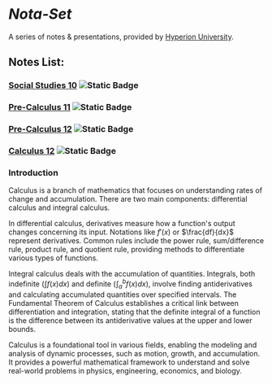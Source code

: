 # ***Nota-Set***
A series of notes & presentations, provided by [<i class="fa-solid fa-circle-nodes"></i> Hyperion University](http://hyperionu.github.io).
## **Notes List:**
### [<i class="fa-solid fa-globe"></i> Social Studies 10](ss10.md) ![Static Badge](https://img.shields.io/badge/NoMD_ZM_Compliance-Non_Compliant-red?logo=adguard)

### [<i class="fa-solid fa-circle-xmark"></i> Pre-Calculus 11](pc11.md) ![Static Badge](https://img.shields.io/badge/NoMD_ZM_Compliance-Non_Compliant-red?logo=adguard)

### [Pre-Calculus 12](pc12.md) ![Static Badge](https://img.shields.io/badge/NoMD_ZM_Compliance-No_Data-grey?logo=adguard)

### [Calculus 12](calc12.html) ![Static Badge](https://img.shields.io/badge/NoMD_ZM_Compliance-Standard-limegreen?logo=adguard)
### Introduction

Calculus is a branch of mathematics that focuses on understanding rates of change and accumulation. There are two main components: differential calculus and integral calculus.

In differential calculus, derivatives measure how a function's output changes concerning its input. Notations like 
$f'(x)$ or $\frac{df}{dx}$ represent derivatives. Common rules include the power rule, sum/difference rule, product rule, and quotient rule, providing methods to differentiate various types of functions.

Integral calculus deals with the accumulation of quantities. Integrals, both indefinite ($∫f(x)dx$) and definite ($∫_a^bf(x)dx$), involve finding antiderivatives and calculating accumulated quantities over specified intervals. The Fundamental Theorem of Calculus establishes a critical link between differentiation and integration, stating that the definite integral of a function is the difference between its antiderivative values at the upper and lower bounds.

Calculus is a foundational tool in various fields, enabling the modeling and analysis of dynamic processes, such as motion, growth, and accumulation. It provides a powerful mathematical framework to understand and solve real-world problems in physics, engineering, economics, and biology.

<link rel="stylesheet" href="https://cdnjs.cloudflare.com/ajax/libs/font-awesome/6.3.0/css/all.min.css">